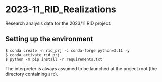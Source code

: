 # 2023-11_RID_Realizations
Research analysis data for the 2023/11 RID project.

## Setting up the environment

```
$ conda create -n rid_prj -c conda-forge python=3.11 -y
$ conda activate rid_prj
$ python -m pip install -r requirements.txt
```

The interpreter is always assumed to be launched at the project root (the directory containing `src`).

